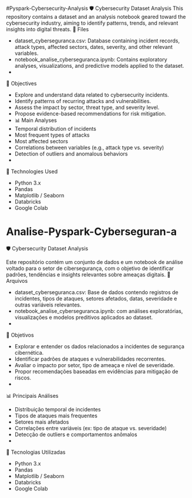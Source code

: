#Pyspark-Cybersecurity-Analysis
🛡️ Cybersecurity Dataset Analysis
This repository contains a dataset and an analysis notebook geared toward the cybersecurity industry, aiming to identify patterns, trends, and relevant insights into digital threats.
📁 Files
- dataset_cyberseguranca.csv: Database containing incident records, attack types, affected sectors, dates, severity, and other relevant variables.
- notebook_analise_cyberseguranca.ipynb: Contains exploratory analyses, visualizations, and predictive models applied to the dataset.
- 
🎯 Objectives
- Explore and understand data related to cybersecurity incidents.
- Identify patterns of recurring attacks and vulnerabilities.
- Assess the impact by sector, threat type, and severity level.
- Propose evidence-based recommendations for risk mitigation.
- 📊 Main Analyses
- Temporal distribution of incidents
- Most frequent types of attacks
- Most affected sectors
- Correlations between variables (e.g., attack type vs. severity)
- Detection of outliers and anomalous behaviors
- 
🧠 Technologies Used
- Python 3.x
- Pandas
- Matplotlib / Seaborn
- Databricks
- Google Colab






# Analise-Pyspark-Cyberseguran-a
🛡️ Cybersecurity Dataset Analysis

Este repositório contém um conjunto de dados e um notebook de análise voltado para o setor de cibersegurança, com o objetivo de identificar padrões, tendências e insights relevantes sobre ameaças digitais.
📁 Arquivos
- dataset_cyberseguranca.csv: Base de dados contendo registros de incidentes, tipos de ataques, setores afetados, datas, severidade e outras variáveis relevantes.
- notebook_analise_cyberseguranca.ipynb:  com análises exploratórias, visualizações e modelos preditivos aplicados ao dataset.
- 
🎯 Objetivos
- Explorar e entender os dados relacionados a incidentes de segurança cibernética.
- Identificar padrões de ataques e vulnerabilidades recorrentes.
- Avaliar o impacto por setor, tipo de ameaça e nível de severidade.
- Propor recomendações baseadas em evidências para mitigação de riscos.
- 
📊 Principais Análises
- Distribuição temporal de incidentes
- Tipos de ataques mais frequentes
- Setores mais afetados
- Correlações entre variáveis (ex: tipo de ataque vs. severidade)
- Detecção de outliers e comportamentos anômalos
- 
🧠 Tecnologias Utilizadas
- Python 3.x
- Pandas
- Matplotlib / Seaborn
- Databricks
- Google Colab
  
